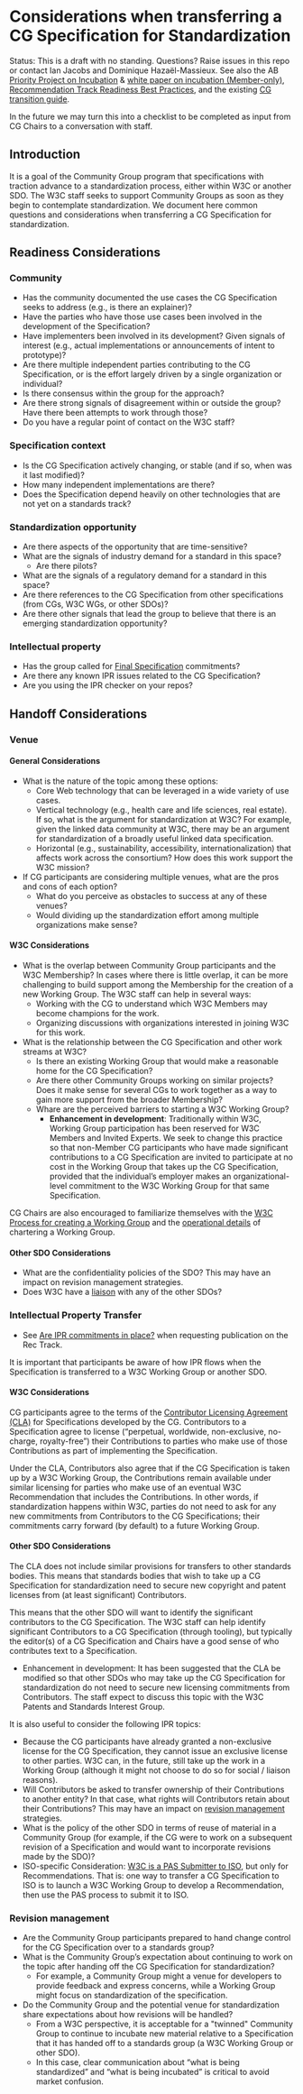 # Considerations when transferring a CG Specification for Standardization

Status:  This is a draft with no standing. Questions? Raise issues in this repo or contact Ian Jacobs and Dominique Hazaël-Massieux. 
See also the AB [Priority Project on Incubation](https://www.w3.org/wiki/AB/2024_Priorities#Incubation) & 
[white paper on incubation (Member-only)](https://github.com/w3c/AB-memberonly/blob/main/documents/Incubation.md), [Recommendation Track Readiness Best Practices](https://www.w3.org/guide/standards-track/), and the existing [CG transition guide](https://www.w3.org/guide/process/cg-transition.html).

In the future we may turn this into a checklist to be completed as input from CG Chairs to a conversation with staff.

## Introduction

It is a goal of the Community Group program that specifications with traction advance to a standardization process, either within W3C or another SDO. The W3C staff seeks to support Community Groups as soon as they begin to contemplate standardization. We document here common questions and considerations when transferring a CG Specification for standardization.

## Readiness Considerations

### Community

* Has the community documented the use cases the CG Specification seeks to address (e.g., is there an explainer)?
* Have the parties who have those use cases been involved in the development of the Specification?
* Have implementers been involved in its development? Given signals of interest  (e.g., actual implementations or announcements of intent to prototype)?
* Are there multiple independent parties contributing to the CG Specification, or is the effort largely driven by a single organization or individual?
* Is there consensus within the group for the approach? 
* Are there strong signals of disagreement within or outside the group? Have there been attempts to work through those?
* Do you have a regular point of contact on the W3C staff?

### Specification context

* Is the CG Specification actively changing, or stable (and if so, when was it last modified)?
* How many independent implementations are there? 
* Does the Specification depend heavily on other technologies that are not yet on a standards track?

### Standardization opportunity

* Are there aspects of the opportunity that are time-sensitive?
* What are the signals of industry demand for a standard in this space? 
   * Are there pilots?
* What are the signals of a regulatory demand for a standard in this space?
* Are there references to the CG Specification from other specifications (from CGs, W3C WGs, or other SDOs)?
* Are there other signals that lead the group to believe that there is an emerging standardization opportunity?

### Intellectual property

* Has the group called for [Final Specification](https://www.w3.org/community/about/process/final/) commitments?
* Are there any known IPR issues related to the CG Specification?
* Are you using the IPR checker on your repos?

## Handoff Considerations

### Venue

#### General Considerations

* What is the nature of the topic among these options:
  * Core Web technology that can be leveraged in a wide variety of use cases. 
  * Vertical technology (e.g., health care and life sciences, real estate). If so, what is the argument for standardization at W3C? For example, given the linked data community at W3C, there may be an argument for standardization of a broadly useful linked data specification.
  * Horizontal (e.g., sustainability, accessibility, internationalization) that affects work across the consortium? How does this work support the W3C mission?
* If CG participants are considering multiple venues, what are the pros and cons of each option? 
  * What do you perceive as obstacles to success at any of these venues? 
  * Would dividing up the standardization effort among multiple organizations make sense? 

#### W3C Considerations

* What is the overlap between Community Group participants and the W3C Membership? In cases where there is little overlap, it can be more challenging to build support among the Membership for the creation of a new Working Group. The W3C staff can help in several ways:
  * Working with the CG to understand which W3C Members may become champions for the work. 
  * Organizing discussions with organizations interested in joining W3C for this work.
* What is the relationship between the CG Specification and other work streams at W3C? 
  * Is there an existing Working Group that would make a reasonable home for the CG Specification?
  * Are there other Community Groups working on similar projects? Does it make sense for several CGs to work together as a way to gain more support from the broader Membership?
  * Whare are the perceived barriers to starting a W3C Working Group?
     * **Enhancement in development**: Traditionally within W3C, Working Group participation has been reserved for W3C Members and Invited Experts. We seek to change this practice so that non-Member CG participants who have made significant contributions to a CG Specification are invited to participate at no cost in the Working Group that takes up the CG Specification, provided that the individual’s employer makes an organizational-level commitment to the W3C Working Group for that same Specification.

CG Chairs are also encouraged to familiarize themselves with the [W3C Process for creating a Working Group](https://www.w3.org/policies/process/#group-lifecycle) and the [operational details](https://www.w3.org/guide/process/charter.html#new-charters) of chartering a Working Group.

#### Other SDO Considerations

* What are the confidentiality policies of the SDO? This may have an impact on revision management strategies.
* Does W3C have a [liaison](https://www.w3.org/liaisons/) with any of the other SDOs?

### Intellectual Property Transfer

* See [Are IPR commitments in place?](https://www.w3.org/guide/process/cg-transition.html#are-ipr-commitments-in-place) when requesting publication on the Rec Track.

It is important that participants be aware of how IPR flows when the Specification is transferred to a W3C Working Group or another SDO.

#### W3C Considerations

CG participants agree to the terms of the [Contributor Licensing Agreement (CLA)](https://www.w3.org/community/about/process/cla/) for Specifications developed by the CG. Contributors to a Specification agree to license (“perpetual, worldwide, non-exclusive, no-charge, royalty-free”) their Contributions to parties who make use of those Contributions as part of implementing the Specification.
 
Under the CLA, Contributors also agree that if the CG Specification is taken up by a W3C Working Group, the Contributions remain available under similar licensing for parties who make use of an eventual W3C Recommendation that includes the Contributions. In other words, if standardization happens within W3C, parties do not need to ask for any new commitments from Contributors to the CG Specifications; their commitments carry forward (by default) to a future Working Group.

#### Other SDO Considerations

The CLA does not include similar provisions for transfers to other standards bodies. This means that standards bodies that wish to take up a CG Specification for standardization need to secure new copyright and patent licenses from (at least significant) Contributors. 

This means that the other SDO will want to identify the significant contributors to the CG Specification. The W3C staff can help identify significant Contributors to a CG Specification (through tooling), but typically the editor(s) of a CG Specification and Chairs have a good sense of who contributes text to a Specification.

* Enhancement in development: It has been suggested that the CLA be modified so that other SDOs who may take up the CG Specification for standardization do not need to secure new licensing commitments from Contributors. The staff expect to discuss this topic with the W3C Patents and Standards Interest Group.

It is also useful to consider the following IPR topics:

* Because the CG participants have already granted a non-exclusive license for the CG Specification, they cannot issue an exclusive license to other parties. W3C can, in the future, still take up the work in a Working Group (although it might not choose to do so for social / liaison reasons).
* Will Contributors be asked to transfer ownership of their Contributions to another entity? In that case, what rights will Contributors retain about their Contributions? This may have an impact on [revision management](#revision-management) strategies.
* What is the policy of the other SDO in terms of reuse of material in a Community Group (for example, if the CG were to work on a subsequent revision of a Specification and would want to incorporate revisions made by the SDO)?
* ISO-specific Consideration: [W3C is a PAS Submitter to ISO](https://www.w3.org/2010/04/pasfaq), but only for Recommendations. That is: one way to transfer a CG Specification to ISO is to launch a W3C Working Group to develop a Recommendation, then use the PAS process to submit it to ISO.

### Revision management

* Are the Community Group participants prepared to hand change control for the CG Specification over to a standards group?
* What is the Community Group’s expectation about continuing to work on the topic after handing off the CG Specification for standardization?
   * For example, a Community Group might a venue for developers to provide feedback and express concerns, while a Working Group might focus on standardization of the specification.
* Do the Community Group and the potential venue for standardization share expectations about how revisions will be handled? 
   * From a W3C perspective, it is acceptable for a "twinned" Community Group to continue to incubate new material relative to a Specification that it has handed off to a standards group (a W3C Working Group or other SDO). 
   * In this case, clear communication about “what is being standardized” and “what is being incubated” is critical to avoid market confusion.
